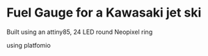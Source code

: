 # Fuel Gauge for a Kawasaki jet ski

Built using an attiny85, 24 LED round Neopixel ring

using platfomio
